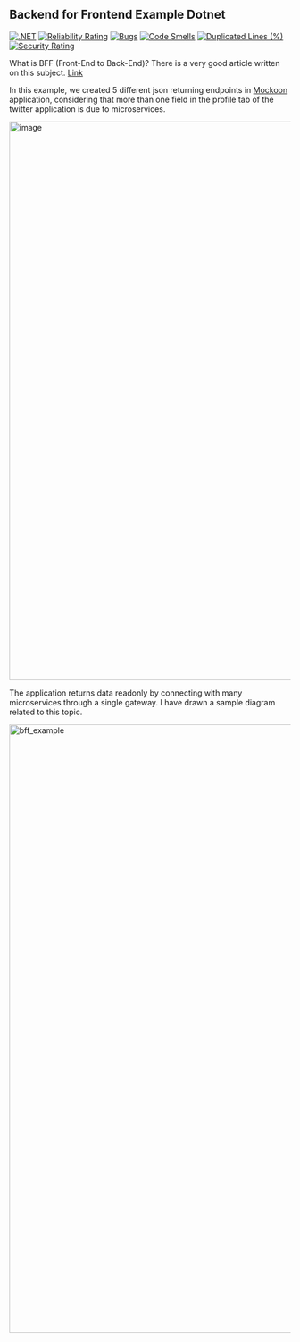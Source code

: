 ## Backend for Frontend Example Dotnet   

[![.NET](https://github.com/mercandev/bff-pattern-dotnet/actions/workflows/dotnet.yml/badge.svg)](https://github.com/mercandev/bff-pattern-dotnet/actions/workflows/dotnet.yml) [![Reliability Rating](https://sonarcloud.io/api/project_badges/measure?project=mercandev_bff-pattern-dotnet&metric=reliability_rating)](https://sonarcloud.io/summary/new_code?id=mercandev_bff-pattern-dotnet) [![Bugs](https://sonarcloud.io/api/project_badges/measure?project=mercandev_bff-pattern-dotnet&metric=bugs)](https://sonarcloud.io/summary/new_code?id=mercandev_bff-pattern-dotnet) [![Code Smells](https://sonarcloud.io/api/project_badges/measure?project=mercandev_bff-pattern-dotnet&metric=code_smells)](https://sonarcloud.io/summary/new_code?id=mercandev_bff-pattern-dotnet) [![Duplicated Lines (%)](https://sonarcloud.io/api/project_badges/measure?project=mercandev_bff-pattern-dotnet&metric=duplicated_lines_density)](https://sonarcloud.io/summary/new_code?id=mercandev_bff-pattern-dotnet) [![Security Rating](https://sonarcloud.io/api/project_badges/measure?project=mercandev_bff-pattern-dotnet&metric=security_rating)](https://sonarcloud.io/summary/new_code?id=mercandev_bff-pattern-dotnet)


What is BFF (Front-End to Back-End)? There is a very good article written on this subject. [Link](https://samnewman.io/patterns/architectural/bff) 

In this example, we created 5 different json returning endpoints in [Mockoon](https://mockoon.com/) application, considering that more than one field in the profile tab of the twitter application is due to microservices.

<img width="1000" alt="image" src="https://user-images.githubusercontent.com/22862224/222963620-8c45e3db-0403-4468-9ed6-3140c5c78f07.png">


The application returns data readonly by connecting with many microservices through a single gateway. I have drawn a sample diagram related to this topic.

<img width="1089" alt="bff_example" src="https://user-images.githubusercontent.com/22862224/222963708-e8dfc7f2-0b20-4b83-ac2d-ca0f49250e5b.png">
